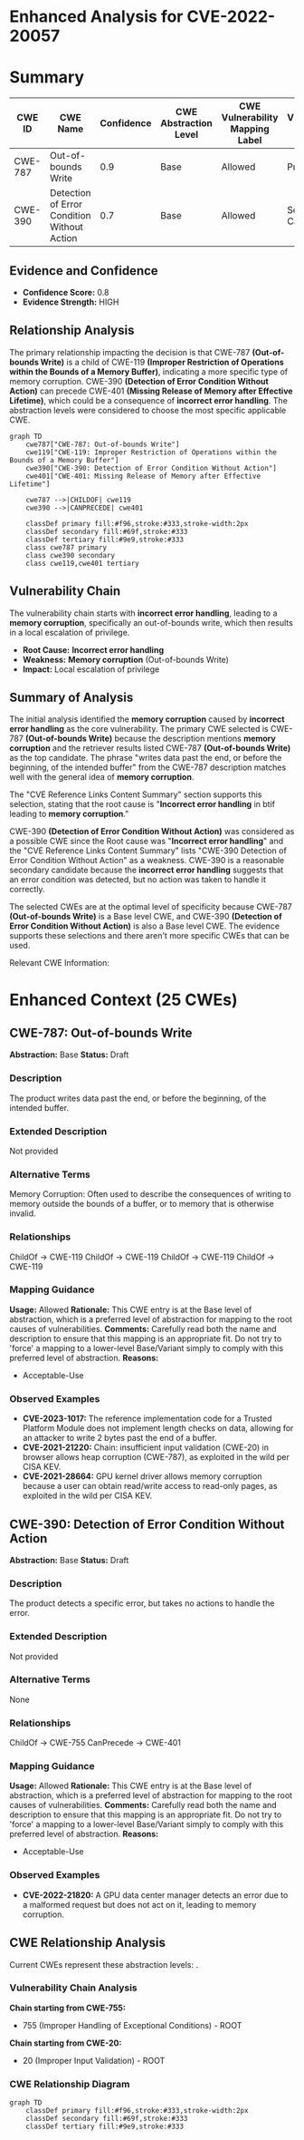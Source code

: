 # Enhanced Analysis for CVE-2022-20057

# Summary
| CWE ID | CWE Name | Confidence | CWE Abstraction Level | CWE Vulnerability Mapping Label | CWE-Vulnerability Mapping Notes |
|---|---|---|---|---|---|
| CWE-787 | Out-of-bounds Write | 0.9 | Base | Allowed | Primary CWE |
| CWE-390 | Detection of Error Condition Without Action | 0.7 | Base | Allowed | Secondary Candidate |

## Evidence and Confidence

*   **Confidence Score:** 0.8
*   **Evidence Strength:** HIGH

## Relationship Analysis
The primary relationship impacting the decision is that CWE-787 **(Out-of-bounds Write)** is a child of CWE-119 **(Improper Restriction of Operations within the Bounds of a Memory Buffer)**, indicating a more specific type of memory corruption. CWE-390 **(Detection of Error Condition Without Action)** can precede CWE-401 **(Missing Release of Memory after Effective Lifetime)**, which could be a consequence of **incorrect error handling**. The abstraction levels were considered to choose the most specific applicable CWE.

```mermaid
graph TD
    cwe787["CWE-787: Out-of-bounds Write"]
    cwe119["CWE-119: Improper Restriction of Operations within the Bounds of a Memory Buffer"]
    cwe390["CWE-390: Detection of Error Condition Without Action"]
    cwe401["CWE-401: Missing Release of Memory after Effective Lifetime"]

    cwe787 -->|CHILDOF| cwe119
    cwe390 -->|CANPRECEDE| cwe401
    
    classDef primary fill:#f96,stroke:#333,stroke-width:2px
    classDef secondary fill:#69f,stroke:#333
    classDef tertiary fill:#9e9,stroke:#333
    class cwe787 primary
    class cwe390 secondary
    class cwe119,cwe401 tertiary
```

## Vulnerability Chain
The vulnerability chain starts with **incorrect error handling**, leading to a **memory corruption**, specifically an out-of-bounds write, which then results in a local escalation of privilege.
  - **Root Cause:** **Incorrect error handling**
  - **Weakness:** **Memory corruption** (Out-of-bounds Write)
  - **Impact:** Local escalation of privilege

## Summary of Analysis
The initial analysis identified the **memory corruption** caused by **incorrect error handling** as the core vulnerability. The primary CWE selected is CWE-787 **(Out-of-bounds Write)** because the description mentions **memory corruption** and the retriever results listed CWE-787 **(Out-of-bounds Write)** as the top candidate. The phrase "writes data past the end, or before the beginning, of the intended buffer" from the CWE-787 description matches well with the general idea of **memory corruption**.

The "CVE Reference Links Content Summary" section supports this selection, stating that the root cause is "**Incorrect error handling** in btif leading to **memory corruption**."

CWE-390 **(Detection of Error Condition Without Action)** was considered as a possible CWE since the Root cause was "**Incorrect error handling**" and the "CVE Reference Links Content Summary" lists "CWE-390 Detection of Error Condition Without Action" as a weakness. CWE-390 is a reasonable secondary candidate because the **incorrect error handling** suggests that an error condition was detected, but no action was taken to handle it correctly.

The selected CWEs are at the optimal level of specificity because CWE-787 **(Out-of-bounds Write)** is a Base level CWE, and CWE-390 **(Detection of Error Condition Without Action)** is also a Base level CWE. The evidence supports these selections and there aren't more specific CWEs that can be used.

Relevant CWE Information:

# Enhanced Context (25 CWEs)

## CWE-787: Out-of-bounds Write
**Abstraction:** Base
**Status:** Draft

### Description
The product writes data past the end, or before the beginning, of the intended buffer.

### Extended Description
Not provided

### Alternative Terms
Memory Corruption: Often used to describe the consequences of writing to memory outside the bounds of a buffer, or to memory that is otherwise invalid.

### Relationships
ChildOf -> CWE-119
ChildOf -> CWE-119
ChildOf -> CWE-119
ChildOf -> CWE-119

### Mapping Guidance
**Usage:** Allowed
**Rationale:** This CWE entry is at the Base level of abstraction, which is a preferred level of abstraction for mapping to the root causes of vulnerabilities.
**Comments:** Carefully read both the name and description to ensure that this mapping is an appropriate fit. Do not try to 'force' a mapping to a lower-level Base/Variant simply to comply with this preferred level of abstraction.
**Reasons:**
- Acceptable-Use

### Observed Examples
- **CVE-2023-1017:** The reference implementation code for a Trusted Platform Module does not implement length checks on data, allowing for an attacker to write 2 bytes past the end of a buffer.
- **CVE-2021-21220:** Chain: insufficient input validation (CWE-20) in browser allows heap corruption (CWE-787), as exploited in the wild per CISA KEV.
- **CVE-2021-28664:** GPU kernel driver allows memory corruption because a user can obtain read/write access to read-only pages, as exploited in the wild per CISA KEV.

## CWE-390: Detection of Error Condition Without Action
**Abstraction:** Base
**Status:** Draft

### Description
The product detects a specific error, but takes no actions to handle the error.

### Extended Description
Not provided

### Alternative Terms
None

### Relationships
ChildOf -> CWE-755
CanPrecede -> CWE-401

### Mapping Guidance
**Usage:** Allowed
**Rationale:** This CWE entry is at the Base level of abstraction, which is a preferred level of abstraction for mapping to the root causes of vulnerabilities.
**Comments:** Carefully read both the name and description to ensure that this mapping is an appropriate fit. Do not try to 'force' a mapping to a lower-level Base/Variant simply to comply with this preferred level of abstraction.
**Reasons:**
- Acceptable-Use

### Observed Examples
- **CVE-2022-21820:** A GPU data center manager detects an error due to a malformed request but does not act on it, leading to memory corruption.


## CWE Relationship Analysis

Current CWEs represent these abstraction levels: .


### Vulnerability Chain Analysis

**Chain starting from CWE-755:**
- 755 (Improper Handling of Exceptional Conditions) - ROOT


**Chain starting from CWE-20:**
- 20 (Improper Input Validation) - ROOT



### CWE Relationship Diagram

```mermaid
graph TD
    classDef primary fill:#f96,stroke:#333,stroke-width:2px
    classDef secondary fill:#69f,stroke:#333
    classDef tertiary fill:#9e9,stroke:#333
```